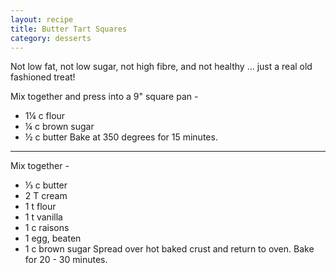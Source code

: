 ```yaml
---
layout: recipe
title: Butter Tart Squares
category: desserts
---
```

Not low fat, not low sugar, not high fibre, and not healthy ...
just a real old fashioned treat! 

Mix together and press into a 9" square pan - 
- 1¼ c flour
- ¼ c brown sugar
- ½ c butter
Bake at 350 degrees for 15 minutes.
---
Mix together - 
- ⅓ c butter
- 2 T cream
- 1 t flour
- 1 t vanilla
- 1 c raisons
- 1 egg, beaten
- 1 c brown sugar
Spread over hot baked crust and return to oven.  Bake for 20 - 30 minutes.

